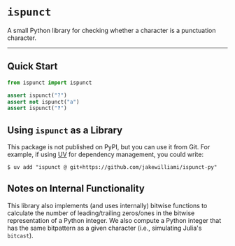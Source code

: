 # `ispunct`

A small Python library for checking whether a character is a punctuation character.

---

## Quick Start

```python
from ispunct import ispunct

assert ispunct("?")
assert not ispunct("a")
assert ispunct("‽")
```

## Using `ispunct` as a Library

This package is not published on PyPI, but you can use it from Git.  For example, if using [UV](https://github.com/astral-sh/uv/) for dependency management, you could write:

```commandline
$ uv add "ispunct @ git+https://github.com/jakewilliami/ispunct-py"
```

## Notes on Internal Functionality

This library also implements (and uses internally) bitwise functions to calculate the number of leading/trailing zeros/ones in the bitwise representation of a Python integer.  We also compute a Python integer that has the same bitpattern as a given character (i.e., simulating Julia's `bitcast`).
